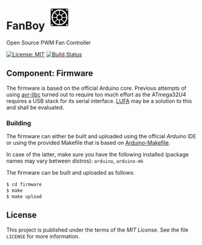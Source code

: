 # FanBoy ![FanBoy Logo](https://github.com/lynix/fanboy/blob/master/artwork/logo.png)

Open Source PWM Fan Controller

[![License: MIT](https://img.shields.io/badge/License-MIT-blue.svg)](https://opensource.org/licenses/MIT)
[![Build Status](https://travis-ci.org/lynix/fanboy.svg?branch=master)](https://travis-ci.org/lynix/fanboy)


## Component: Firmware

The firmware is based on the official Arduino core. Previous attempts of using
[avr-libc](https://www.nongnu.org/avr-libc) turned out to require too much
effort as the ATmega32U4 requires a USB stack for its serial interface.
[LUFA](https://github.com/Palatis/Arduino-Lufa) may be a solution to this and
shall be evaluated.

### Building

The firmware can either be built and uploaded using the official *Arduino* IDE
or using the provided Makefile that is based on
[Arduino-Makefile](https://github.com/sudar/Arduino-Makefile).

In case of the latter, make sure you have the following installed (package names
may vary between distros): `arduino`, `arduino-mk`

The firmware can be built and uploaded as follows:

```
$ cd firmware
$ make
$ make upload
```


## License

This project is published under the terms of the *MIT License*. See the file
`LICENSE` for more information.
